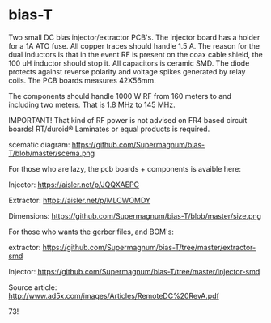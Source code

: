 # bias-T
Two small  DC bias injector/extractor PCB's. The injector board has a holder for a 1A ATO fuse. All copper traces should handle 1.5 A.
The reason for the dual inductors is that in the event RF is present on the coax cable shield, the 100 uH inductor should stop it. 
All capacitors is ceramic SMD. The diode protects against reverse polarity and voltage spikes generated by relay coils.
The PCB boards measures 42X56mm.

The components should handle 1000 W RF from 160 meters to and including two meters.
That is 1.8 MHz to 145 MHz. 

IMPORTANT! 
That kind of RF power is not advised on FR4 based circuit boards!
RT/duroid® Laminates or equal products is required.


scematic diagram:
https://github.com/Supermagnum/bias-T/blob/master/scema.png

For those who are lazy, the pcb boards + components is avaible here:

Injector:
https://aisler.net/p/JQQXAEPC

Extractor:
https://aisler.net/p/MLCWOMDY

Dimensions:
https://github.com/Supermagnum/bias-T/blob/master/size.png

For those who wants the gerber files, and BOM's:

extractor:
https://github.com/Supermagnum/bias-T/tree/master/extractor-smd

Injector:
https://github.com/Supermagnum/bias-T/tree/master/injector-smd

Source article:
http://www.ad5x.com/images/Articles/RemoteDC%20RevA.pdf


73!
